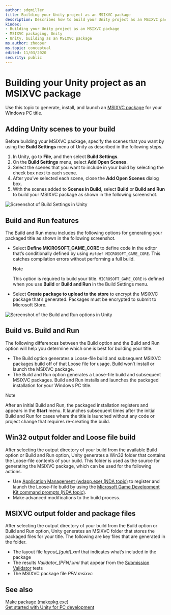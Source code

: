 ```yaml
---
author: sdgmiller
title: Building your Unity project as an MSIXVC package
description: Describes how to build your Unity project as an MSIXVC package.
kindex:
- Building your Unity project as an MSIXVC package
- MSIXVC packaging, Unity
- Unity, building as an MSIXVC package
ms.author: zhooper
ms.topic: conceptual
edited: 11/03/2020
security: public
---
```


# Building your Unity project as an MSIXVC package

Use this topic to generate, install, and launch an [MSIXVC package](../../../packaging/overviews/packaging-getting-started-for-PC.md) for your Windows PC title.



## Adding Unity scenes to your build

Before building your MSIXVC package, specify the scenes that you want by using the **Build Settings** menu of Unity as described in the following steps.

 1. In Unity, go to **File**, and then select **Build Settings**.
 1. On the **Build Settings** menu, select **Add Open Scenes**.
 1. Select the scenes that you want to include in your build by selecting the check box next to each scene.
 1. After you’ve selected each scene, close the **Add Open Scenes** dialog box.
 1. With the scenes added to **Scenes in Build**, select **Build** or **Build and Run** to build your MSIXVC package as shown in the following screenshot.
  
![Screenshot of Build Settings in Unity](../../../../../resources/gamecore/secure/images/en-us/gdk_unity_buildandrun_setup.png)

## Build and Run features

The Build and Run menu includes the following options for generating your packaged title as shown in the following screenshot.

 * Select **Define MICROSOFT_GAME_CORE** to define code in the editor that’s conditionally defined by using `#ifdef MICROSOFT_GAME_CORE`. This catches compilation errors without performing a full build.    > [!NOTE]
   > This option is required to build your title. `MICROSOFT_GAME_CORE` is defined when you use **Build** or **Build and Run** in the Build Settings menu. 
 * Select **Create package to upload to the store** to encrypt the MSIXVC package that’s generated. Packages must be encrypted to submit to Microsoft Store.
  
![Screenshot of the Build and Run options in Unity](../../../../../resources/gamecore/secure/images/en-us/gdk_unity_buildandrun.png)

## Build vs. Build and Run

The following differences between the Build option and the Build and Run option will help you determine which one is best for building your title.

 * The Build option generates a Loose-file build and subsequent MSIXVC packages build off of that Loose file for usage. Build won’t install or launch the MSIXVC package.
 * The Build and Run option generates a Loose-file build and subsequent MSIXVC packages. Build and Run installs and launches the packaged installation for your Windows PC title.
> [!NOTE]
> After an initial Build and Run, the packaged installation registers and appears in the **Start** menu. It launches subsequent times after the initial Build and Run for cases where the title is launched without any code or project change that requires re-creating the build.

## Win32 output folder and Loose file build

After selecting the output directory of your build from the available Build option or Build and Run option, Unity generates a Win32 folder that contains the Loose-file contents of your build. This folder is used as the source for generating the MSIXVC package, which can be used for the following actions.

 * Use [Application Management (wdapp.exe) (NDA topic)](../../../tools-console/xbox-tools-and-apis/console_commandlinetools/wdapp.md) to register and launch the Loose-file build by using the [Microsoft Game Development Kit command prompts (NDA topic)](../../../tools-console/xbox-tools-and-apis/commandlinetools/commandprompt.md).
 * Make advanced modifications to the build process.

## MSIXVC output folder and package files

After selecting the output directory of your build from the Build option or Build and Run option, Unity generates an MSIXVC folder that stores the packaged files for your title. The following are key files that are generated in the folder.

 * The layout file *layout_[guid].xml* that indicates what’s included in the package
 * The results *Validator_[PFN].xml* that appear from the [Submission Validator](../../../packaging/subval/submissionvalidator.md) tests
 * The MSIXVC package file *PFN.msixvc*

## See also

[Make package (makepkg.exe)](../../../packaging/deployment/makepkg.md)  
[Get started with Unity for PC development](../gc-get-started-with-unity-pc-toc.md) 